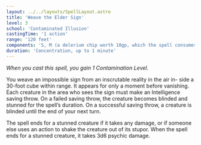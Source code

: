 ```yaml
---
layout: ../../layouts/SpellLayout.astro
title: 'Weave the Elder Sign'
level: 3
school: 'Contaminated Illusion'
castingTime: '1 action'
range: '120 feet'
components: 'S, M (a delerium chip worth 10gp, which the spell consumes)'
duration: 'Concentration, up to 1 minute'
---
```


*When you cast this spell, you gain 1 Contamination Level.*

You weave an impossible sign from an inscrutable reality in the air in- side a 30-foot cube within range. It appears for only a moment before vanishing. Each creature in the area who sees the sign must make an Intelligence saving throw. On a failed saving throw, the creature becomes blinded and stunned for the spell’s duration. On a successful saving throw, a creature is blinded until the end of your next turn.

The spell ends for a stunned creature if it takes any damage, or if someone else uses an action to shake the creature out of its stupor. When the spell ends for a stunned creature, it takes 3d6 psychic damage.